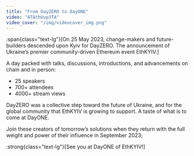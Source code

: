 ```yaml
---
title: "From DayZERO to DayONE"
video: "ATAthUup3TA"
video_cover: "/img/videocover_img.png"
---
```

<!-- :app-link{to="hacker_manual"}[Hackers Guide] -->

:span{class="text-lg"}[On 25 May 2023, change-makers and future-builders descended upon Kyiv for DayZERO. The announcement of Ukraine’s premier community-driven Ethereum event EthKYIV.]

 A day packed with talks, discussions, introductions, and advancements on chain and in person:

- 25 speakers 
- 700+ attendees
- 4000+ stream views

DayZERO was a collective step toward the future of Ukraine, and for the global community that EthKYIV is growing to support. A taste of what is to come at DayONE.

Join these creators of tomorrow’s solutions when they return with the full weight and power of their influence in September 2023;

:strong{class="text-lg"}[See you at DayONE of EthKYIV!]